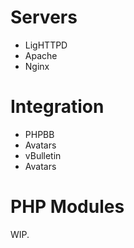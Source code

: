 # Servers #

  * LigHTTPD
  * Apache
  * Nginx

# Integration #

  * PHPBB
  * Avatars
  * vBulletin
  * Avatars

# PHP Modules #

WIP.